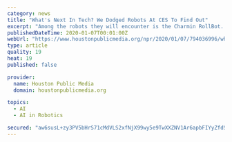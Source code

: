```yaml
---
category: news
title: "What's Next In Tech? We Dodged Robots At CES To Find Out"
excerpt: "Among the robots they will encounter is the Charmin RollBot. That's roll as in a roll of toilet paper, which is what the small-wheel robot carries on top of itself. \"So you're on the commode ..."
publishedDateTime: 2020-01-07T00:01:00Z
webUrl: "https://www.houstonpublicmedia.org/npr/2020/01/07/794036996/whats-next-in-tech-we-dodged-robots-at-ces-to-find-out/"
type: article
quality: 19
heat: 19
published: false

provider:
  name: Houston Public Media
  domain: houstonpublicmedia.org

topics:
  - AI
  - AI in Robotics

secured: "aw6susL+zy3PV5bHrS71cMdVLS2xfNjX99wy5e9TwXXZNV1Ar6apbFIYyZfdSTRJwsm+/wMy+CNq502BVK7pmOm7iuRfTRigps0D9/N5CbNMgG6f2UoSimUil1bRsprbIQo+4LY7tBEjX83kSPhgjso9MJDmzUPpLj4kG/ZamOKHJK83kwuCOBEkCcZNsWXQmH5ObSJ6nFMHIFzrxptEwkGa52PMggLml5RVaWPzE7FZa3KjzNjw9pcuXexTbFpv89yuNFv8MhJNGmQPl3ZFO+xQWWX55x+tm6AFSHM08XPlKxuQSU5IPV2HWwjgcZis;cRIKTcIOKfgIf0Jxc7lL4g=="
---
```



